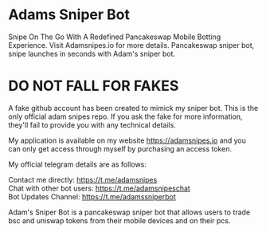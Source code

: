 # Adams Sniper Bot
Snipe On The Go With A Redefined Pancakeswap Mobile Botting Experience. Visit Adamsnipes.io for more details. Pancakeswap sniper bot, snipe launches in seconds with Adam's sniper bot.

# DO NOT FALL FOR FAKES
A fake github account has been created to mimick my sniper bot. This is the only official adam snipes repo. If you ask the fake for more information, they'll fail to provide you with any technical details. 

My application is available on my website https://adamsnipes.io and you can only get access through myself by purchasing an access token.

My official telegram details are as follows:

Contact me directly: https://t.me/adamsnipes <br />
Chat with other bot users: https://t.me/adamsnipeschat <br />
Bot Updates Channel: https://t.me/adamssniperbot <br />

Adam's Sniper Bot is a pancakeswap sniper bot that allows users to trade bsc and uniswap tokens from their mobile devices and on their pcs.
